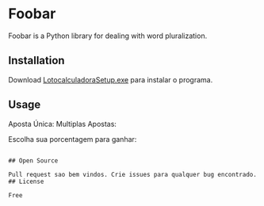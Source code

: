 # Foobar

Foobar is a Python library for dealing with word pluralization.

## Installation

Download [LotocalculadoraSetup.exe](https://github.com/lotofacilbolao/LotocalculadoraSetup.exe) para instalar o programa.

## Usage

Aposta Única:
Multiplas Apostas:

Escolha sua porcentagem para ganhar:

```

## Open Source

Pull request sao bem vindos. Crie issues para qualquer bug encontrado.
## License

Free







